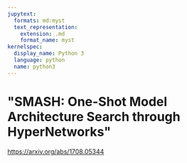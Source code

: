 ```yaml
---
jupytext:
  formats: md:myst
  text_representation:
    extension: .md
    format_name: myst
kernelspec:
  display_name: Python 3
  language: python
  name: python3
---
```


# "SMASH: One-Shot Model Architecture Search through HyperNetworks"

https://arxiv.org/abs/1708.05344